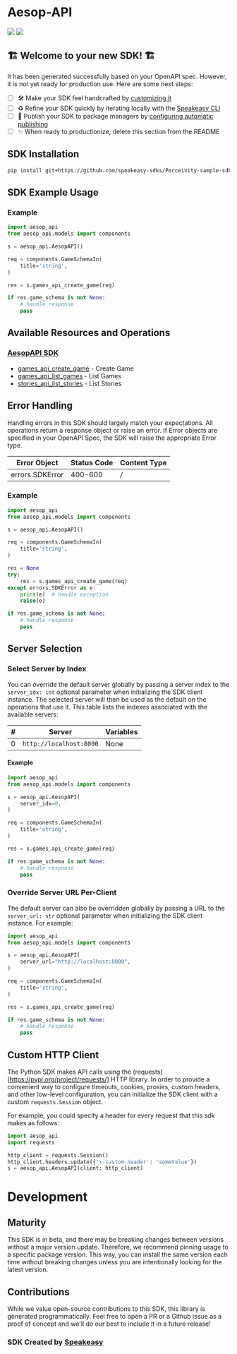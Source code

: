 # Aesop-API

<div align="left">
    <a href="https://speakeasyapi.dev/"><img src="https://custom-icon-badges.demolab.com/badge/-Built%20By%20Speakeasy-212015?style=for-the-badge&logoColor=FBE331&logo=speakeasy&labelColor=545454" /></a>
    <a href="https://github.com/speakeasy-sdks/Perceivity-sample-sdk.git/actions"><img src="https://img.shields.io/github/actions/workflow/status/speakeasy-sdks/Perceivity-sample-sdk/speakeasy_sdk_generation.yml?style=for-the-badge" /></a>
    
</div>


## 🏗 **Welcome to your new SDK!** 🏗

It has been generated successfully based on your OpenAPI spec. However, it is not yet ready for production use. Here are some next steps:
- [ ] 🛠 Make your SDK feel handcrafted by [customizing it](https://www.speakeasyapi.dev/docs/customize-sdks)
- [ ] ♻️ Refine your SDK quickly by iterating locally with the [Speakeasy CLI](https://github.com/speakeasy-api/speakeasy)
- [ ] 🎁 Publish your SDK to package managers by [configuring automatic publishing](https://www.speakeasyapi.dev/docs/productionize-sdks/publish-sdks)
- [ ] ✨ When ready to productionize, delete this section from the README
<!-- Start SDK Installation [installation] -->
## SDK Installation

```bash
pip install git+https://github.com/speakeasy-sdks/Perceivity-sample-sdk.git
```
<!-- End SDK Installation [installation] -->

<!-- Start SDK Example Usage [usage] -->
## SDK Example Usage

### Example

```python
import aesop_api
from aesop_api.models import components

s = aesop_api.AesopAPI()

req = components.GameSchemaIn(
    title='string',
)

res = s.games_api_create_game(req)

if res.game_schema is not None:
    # handle response
    pass
```
<!-- End SDK Example Usage [usage] -->

<!-- Start Available Resources and Operations [operations] -->
## Available Resources and Operations

### [AesopAPI SDK](docs/sdks/aesopapi/README.md)

* [games_api_create_game](docs/sdks/aesopapi/README.md#games_api_create_game) - Create Game
* [games_api_list_games](docs/sdks/aesopapi/README.md#games_api_list_games) - List Games
* [stories_api_list_stories](docs/sdks/aesopapi/README.md#stories_api_list_stories) - List Stories
<!-- End Available Resources and Operations [operations] -->

<!-- Start Error Handling [errors] -->
## Error Handling

Handling errors in this SDK should largely match your expectations.  All operations return a response object or raise an error.  If Error objects are specified in your OpenAPI Spec, the SDK will raise the appropriate Error type.

| Error Object    | Status Code     | Content Type    |
| --------------- | --------------- | --------------- |
| errors.SDKError | 400-600         | */*             |

### Example

```python
import aesop_api
from aesop_api.models import components

s = aesop_api.AesopAPI()

req = components.GameSchemaIn(
    title='string',
)

res = None
try:
    res = s.games_api_create_game(req)
except errors.SDKError as e:
    print(e)  # handle exception
    raise(e)

if res.game_schema is not None:
    # handle response
    pass
```
<!-- End Error Handling [errors] -->

<!-- Start Server Selection [server] -->
## Server Selection

### Select Server by Index

You can override the default server globally by passing a server index to the `server_idx: int` optional parameter when initializing the SDK client instance. The selected server will then be used as the default on the operations that use it. This table lists the indexes associated with the available servers:

| # | Server | Variables |
| - | ------ | --------- |
| 0 | `http://localhost:8000` | None |

#### Example

```python
import aesop_api
from aesop_api.models import components

s = aesop_api.AesopAPI(
    server_idx=0,
)

req = components.GameSchemaIn(
    title='string',
)

res = s.games_api_create_game(req)

if res.game_schema is not None:
    # handle response
    pass
```


### Override Server URL Per-Client

The default server can also be overridden globally by passing a URL to the `server_url: str` optional parameter when initializing the SDK client instance. For example:
```python
import aesop_api
from aesop_api.models import components

s = aesop_api.AesopAPI(
    server_url="http://localhost:8000",
)

req = components.GameSchemaIn(
    title='string',
)

res = s.games_api_create_game(req)

if res.game_schema is not None:
    # handle response
    pass
```
<!-- End Server Selection [server] -->

<!-- Start Custom HTTP Client [http-client] -->
## Custom HTTP Client

The Python SDK makes API calls using the (requests)[https://pypi.org/project/requests/] HTTP library.  In order to provide a convenient way to configure timeouts, cookies, proxies, custom headers, and other low-level configuration, you can initialize the SDK client with a custom `requests.Session` object.

For example, you could specify a header for every request that this sdk makes as follows:
```python
import aesop_api
import requests

http_client = requests.Session()
http_client.headers.update({'x-custom-header': 'someValue'})
s = aesop_api.AesopAPI(client: http_client)
```
<!-- End Custom HTTP Client [http-client] -->

<!-- Placeholder for Future Speakeasy SDK Sections -->

# Development

## Maturity

This SDK is in beta, and there may be breaking changes between versions without a major version update. Therefore, we recommend pinning usage
to a specific package version. This way, you can install the same version each time without breaking changes unless you are intentionally
looking for the latest version.

## Contributions

While we value open-source contributions to this SDK, this library is generated programmatically.
Feel free to open a PR or a Github issue as a proof of concept and we'll do our best to include it in a future release!

### SDK Created by [Speakeasy](https://docs.speakeasyapi.dev/docs/using-speakeasy/client-sdks)
